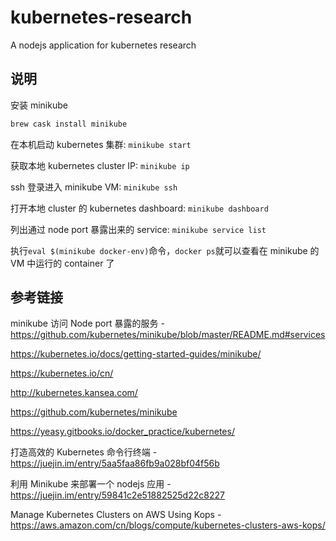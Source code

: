 # kubernetes-research

A nodejs application for kubernetes research

## 说明

安装 minikube

```bash
brew cask install minikube
```

在本机启动 kubernetes 集群: `minikube start`

获取本地 kubernetes cluster IP: `minikube ip`

ssh 登录进入 minikube VM: `minikube ssh`

打开本地 cluster 的 kubernetes dashboard: `minikube dashboard`

列出通过 node port 暴露出来的 service: `minikube service list`

执行`eval $(minikube docker-env)`命令，`docker ps`就可以查看在 minikube 的 VM 中运行的 container 了

## 参考链接

minikube 访问 Node port 暴露的服务 - https://github.com/kubernetes/minikube/blob/master/README.md#services

https://kubernetes.io/docs/getting-started-guides/minikube/

https://kubernetes.io/cn/

http://kubernetes.kansea.com/

https://github.com/kubernetes/minikube

https://yeasy.gitbooks.io/docker_practice/kubernetes/

打造高效的 Kubernetes 命令行终端 - https://juejin.im/entry/5aa5faa86fb9a028bf04f56b

利用 Minikube 来部署一个 nodejs 应用 - https://juejin.im/entry/59841c2e51882525d22c8227

Manage Kubernetes Clusters on AWS Using Kops - https://aws.amazon.com/cn/blogs/compute/kubernetes-clusters-aws-kops/
